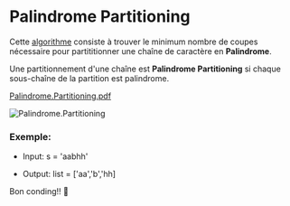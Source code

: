 # Palindrome Partitioning

Cette [algorithme](https://www.youtube.com/watch?v=aZ0B1eWkSVU) consiste à trouver le minimum nombre de coupes nécessaire pour partititionner une chaîne de caractère en **Palindrome**.

Une partitionnement d'une chaîne est **Palindrome Partitioning** si chaque sous-chaîne de la partition est palindrome.

[Palindrome.Partitioning.pdf](https://github.com/user-attachments/files/18151679/Diagramme.sans.nom.drawio.pdf)

![Palindrome.Partitioning](https://github.com/user-attachments/assets/aa0c95fc-e4c2-415a-b467-77d771d9dcbb)

### Exemple:

  - Input: s = 'aabhh'
  
  - Output: list = ['aa','b','hh]

Bon conding!! 🎉






